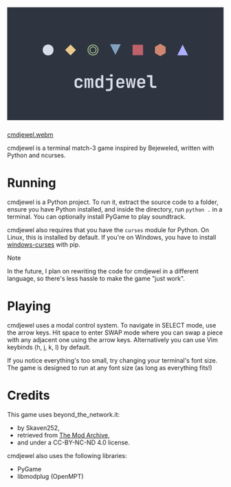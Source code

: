 ![cmdjewel](logo.svg)
========

[cmdjewel.webm](https://github.com/pastthepixels/cmdjewel/assets/52388215/7d66040f-5730-4c83-a68f-218b78081a37)

cmdjewel is a terminal match-3 game inspired by Bejeweled, written with Python and ncurses.

# Running

cmdjewel is a Python project. To run it, extract the source code to a folder, ensure you have Python installed, and inside the directory, run `python .` in a terminal. You can optionally install PyGame to play soundtrack.

cmdjewel also requires that you have the `curses` module for Python. On Linux, this is installed by default. If you're on Windows, you have to install [windows-curses](https://github.com/zephyrproject-rtos/windows-curses) with pip.

> [!NOTE]
> In the future, I plan on rewriting the code for cmdjewel in a different language, so there's less hassle to make the game "just work".

# Playing

cmdjewel uses a modal control system. To navigate in SELECT mode, use the arrow keys. Hit space to enter SWAP mode where you can swap a piece with any adjacent
one using the arrow keys. Alternatively you can use Vim keybinds (h, j, k, l) by default.

If you notice everything's too small, try changing your terminal's font size. The game is designed to run at any font size (as long as everything fits!)

# Credits

This game uses beyond_the_network.it:
- by Skaven252,
- retrieved from [The Mod Archive](https://modarchive.org/index.php?request=view_by_moduleid&query=156184),
- and under a CC-BY-NC-ND 4.0 license.

cmdjewel also uses the following libraries:
- PyGame
- libmodplug (OpenMPT)
